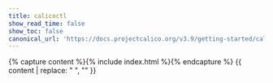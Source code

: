 ```yaml
---
title: calicoctl
show_read_time: false
show_toc: false
canonical_url: 'https://docs.projectcalico.org/v3.9/getting-started/calicoctl/index'
---
```

{% capture content %}{% include index.html %}{% endcapture %}
{{ content | replace: "    ", "" }}